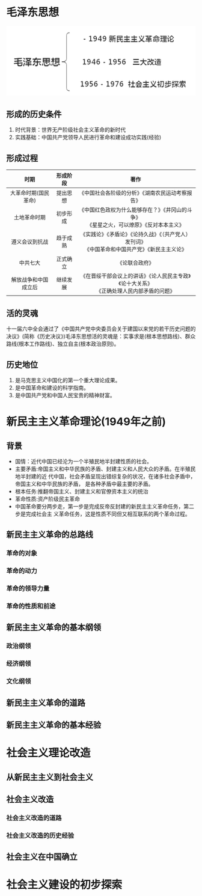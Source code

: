 # 毛泽东思想

![image-20191102211124032](img/image-20191102211124032.png)

## 形成的历史条件

1. 时代背景：世界无产阶级社会主义革命的新时代
2. 实践基础：中国共产党领导人民进行革命和建设成功实践(经验)

## 形成过程



|  时期 |  形成阶段    |   著作   |
| :--: | :--: | :--: |
| 大革命时期(国民革命) | 提出思想 | 《中国社会各阶级的分析》《湖南农民运动考察报告》 |
| 土地革命时期 | 初步形成 | 《中国红色政权为什么能够存在？》《井冈山的斗争》<br />《星星之火，可以燎原》《反对本本主义》 |
| 遵义会议到抗战 | 趋于成熟 | 《实践论》《矛盾论》《论持久战》《（共产党人）发刊词》<br />《中国革命和中国共产党》《新民主主义论》 |
| 中共七大 | 正式确立 | 《论联合政府》 |
| 解放战争和中国成立后 | 继续发展 | 《在晋绥干部会议上的讲话》《论人民民主专政》《论十大关系》<br />《正确处理人民内部矛盾的问题》 |



## 活的灵魂

十一届六中全会通过了《中国共产党中央委员会关于建国以来党的若干历史问题的决议》(简称《历史决议》)毛泽东思想活的灵魂是：实事求是(根本思想路线)、群众路线(根本工作路线)、独立自主(根本政治原则)。

## 历史地位

1. 是马克思主义中国化的第一个重大理论成果。
2. 是中国革命和建设的科学指南。
3. 是中国共产党和中国人民宝贵的精神财富。





# 新民主主义革命理论(1949年之前)



## 背景

- 国情：近代中国已经沦为一个半殖民地半封建性质的社会。
- 主要矛盾:帝国主义和中华民族的矛盾、封建主义和人民大众的矛盾。在半殖民地半封建的近
    代中国，社会矛盾呈现出错综复杂的状况，在诸多社会矛盾中，帝国主义和中华民族的矛盾，
    是各种矛盾中最主要的矛盾。
- 根本任务:推翻帝国主义、封建主义和官僚资本主义的统治
- 革命性质:资产阶级民主革命
- 中国革命要分两步走，第一步是完成反帝反封建的新民主主义革命任务，第二步是完成社会主
    义革命任务，这是性质不同但又相互联系的两个革命过程。

## 新民主主义革命的总路线



### 革命的对象

###   革命的动力

### 革命的领导力量

### 革命的性质和前途



## 新民主主义革命的基本纲领



### 政治纲领





### 经济纲领



### 文化纲领



## 新民主主义革命的道路



## 新民主主义革命的基本经验





# 社会主义理论改造

## 从新民主主义到社会主义



## 社会主义改造



### 社会主义改造的道路



### 社会主义改造的历史经验

## 社会主义在中国确立



# 社会主义建设的初步探索

